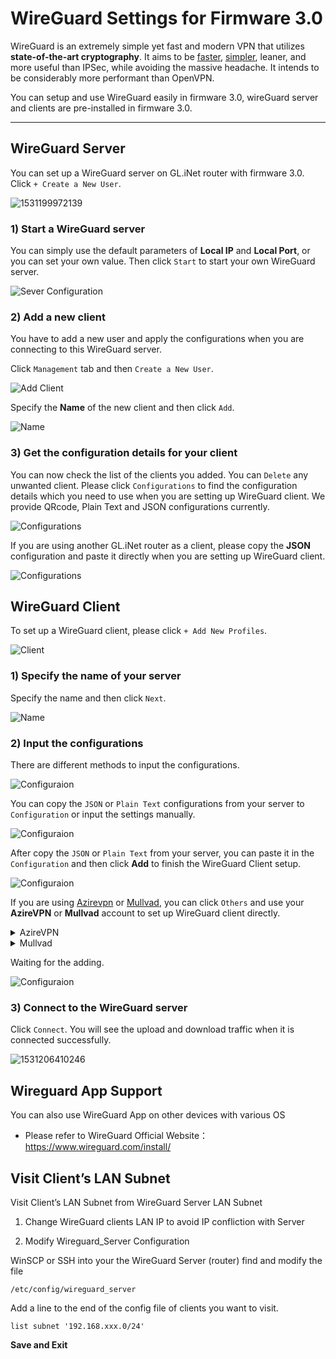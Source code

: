# WireGuard Settings for Firmware 3.0  

WireGuard is an extremely simple yet fast and modern VPN that utilizes **state-of-the-art cryptography**. It aims to be [faster](https://www.wireguard.com/performance/), [simpler](https://www.wireguard.com/quickstart/), leaner, and more useful than IPSec, while avoiding the massive headache. It intends to be considerably more performant than OpenVPN. 

You can setup and use WireGuard easily in firmware 3.0, wireGuard server and clients are pre-installed in firmware 3.0. 



---

## WireGuard Server

You can set up a WireGuard server on GL.iNet router with firmware 3.0. Click `+ Create a New User`.

![1531199972139](https://static.gl-inet.com/docs/en/3/app/wireguard/WGS1.png)



### 1) Start a WireGuard server

You can simply use the default parameters of **Local IP** and **Local Port**, or you can set your own value. Then click `Start` to start your own WireGuard server. 

![Sever Configuration](https://static.gl-inet.com/docs/en/3/app/wireguard/WGS2.png)



### 2) Add a new client

You have to add a new user and apply the configurations when you are connecting to this WireGuard server.

Click `Management` tab and then `Create a New User`. 

![Add Client](https://static.gl-inet.com/docs/en/3/app/wireguard/WGS3.png)



Specify the **Name** of the new client and then click `Add`.

![Name](https://static.gl-inet.com/docs/en/3/app/wireguard/WGS4.png)



### 3) Get the configuration details for your client

You can now check the list of the clients you added. You can `Delete` any unwanted client. Please click `Configurations` to find the configuration details which you need to use when you are setting up WireGuard client. We provide QRcode, Plain Text and JSON configurations currently.

![Configurations](https://static.gl-inet.com/docs/en/3/app/wireguard/configurations.jpg)



If you are using another GL.iNet router as a client, please copy the **JSON** configuration and paste it directly when you are setting up WireGuard client.

![Configurations](https://static.gl-inet.com/docs/en/3/app/wireguard/json.jpg)





## WireGuard Client 

To set up a WireGuard client, please click `+ Add New Profiles`.

![Client](https://static.gl-inet.com/docs/en/3/app/wireguard/WGC1.png)



### 1) Specify the name of your server

Specify the name and then click `Next`.

![Name](https://static.gl-inet.com/docs/en/3/app/wireguard/name.jpg)



### 2) Input the configurations

There are different methods to input the configurations.

![Configuraion](https://static.gl-inet.com/docs/en/3/app/wireguard/configurations1.jpg)

You can copy the `JSON` or `Plain Text` configurations from your server to `Configuration` or input the settings manually.

![Configuraion](https://static.gl-inet.com/docs/en/3/app/wireguard/other9.1.png)

After copy the `JSON` or `Plain Text` from your server, you can paste it in the `Configuration` and then click **Add** to finish the WireGuard Client setup.

![Configuraion](https://static.gl-inet.com/docs/en/3/app/wireguard/wire1.1.PNG)

If you are using <a href="https://www.azirevpn.com/" target="_blank">Azirevpn</a> or <a href="https://mullvad.net/" target="_blank">Mullvad</a>, you can click `Others` and use your **AzireVPN** or **Mullvad** account to set up WireGuard client directly.

<details>
<summary>AzireVPN</summary>
Select AzireVPN as the provider, enter your User Name and Password and then click "Add" finish the WireGuard Client setup.

![Configuraion](https://static.gl-inet.com/docs/en/3/app/wireguard/Wire2.PNG)

</details>

<details>
<summary>Mullvad</summary>
Select Mullvad as the provider, enter your Account Number and then click "Add" to finish the WireGuard Client setup.

![Configuraion](https://static.gl-inet.com/docs/en/3/app/wireguard/Wire3.PNG)

</details>

Waiting for the adding.

![Configuraion](https://static.gl-inet.com/docs/en/3/app/wireguard/Other3.PNG)



### 3) Connect to the WireGuard server

Click `Connect`. You will see the upload and download traffic when it is connected successfully.

![1531206410246](https://static.gl-inet.com/docs/en/3/app/wireguard/WGC5.png)



## Wireguard App Support

You can also use WireGuard App on other devices with various OS

- Please refer to WireGuard Official Website： <https://www.wireguard.com/install/>


## Visit Client’s LAN Subnet

Visit Client’s LAN Subnet from WireGuard Server LAN Subnet

1) Change WireGuard clients LAN IP to avoid IP confliction with Server

2) Modify Wireguard_Server Configuration

WinSCP or SSH into your the WireGuard Server (router) find and modify the file

```shell
/etc/config/wireguard_server
```

Add a line to the end of the config file of clients you want to visit.

```shell
list subnet '192.168.xxx.0/24'
```

**Save and Exit**



